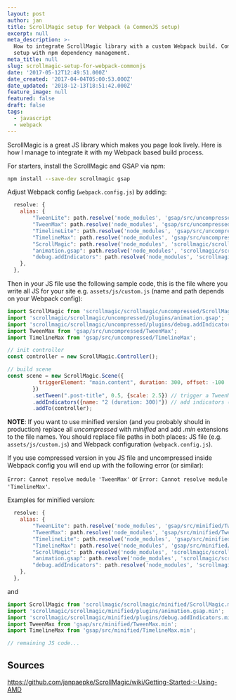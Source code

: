 ```yaml
---
layout: post
author: jan
title: ScrollMagic setup for Webpack (a CommonJS setup)
excerpt: null
meta_description: >-
  How to integrate ScrollMagic library with a custom Webpack build. CommonJS
  setup with npm dependency management.
meta_title: null
slug: scrollmagic-setup-for-webpack-commonjs
date: '2017-05-12T12:49:51.000Z'
date_created: '2017-04-04T05:00:53.000Z'
date_updated: '2018-12-13T18:51:42.000Z'
feature_image: null
featured: false
draft: false
tags:
  - javascript
  - webpack
---
```

ScrollMagic is a great JS library which makes you page look lively. Here is how I manage to integrate it with my Webpack based build process.

For starters, install the ScrollMagic and GSAP via npm:

```bash
npm install --save-dev scrollmagic gsap
```

Adjust Webpack config (`webpack.config.js`) by adding:

```javascript
  resolve: {
    alias: {
        "TweenLite": path.resolve('node_modules', 'gsap/src/uncompressed/TweenLite.js'),
        "TweenMax": path.resolve('node_modules', 'gsap/src/uncompressed/TweenMax.js'),
        "TimelineLite": path.resolve('node_modules', 'gsap/src/uncompressed/TimelineLite.js'),
        "TimelineMax": path.resolve('node_modules', 'gsap/src/uncompressed/TimelineMax.js'),
        "ScrollMagic": path.resolve('node_modules', 'scrollmagic/scrollmagic/uncompressed/ScrollMagic.js'),
        "animation.gsap": path.resolve('node_modules', 'scrollmagic/scrollmagic/uncompressed/plugins/animation.gsap.js'),
        "debug.addIndicators": path.resolve('node_modules', 'scrollmagic/scrollmagic/uncompressed/plugins/debug.addIndicators.js')
    },
  },
```

Then in your JS file use the following sample code, this is the file where you write all JS for your site e.g. `assets/js/custom.js` (name and path depends on your Webpack config):

```javascript
import ScrollMagic from 'scrollmagic/scrollmagic/uncompressed/ScrollMagic';
import 'scrollmagic/scrollmagic/uncompressed/plugins/animation.gsap';
import 'scrollmagic/scrollmagic/uncompressed/plugins/debug.addIndicators';
import TweenMax from 'gsap/src/uncompressed/TweenMax';
import TimelineMax from 'gsap/src/uncompressed/TimelineMax';

// init controller
const controller = new ScrollMagic.Controller();

// build scene
const scene = new ScrollMagic.Scene({
          triggerElement: "main.content", duration: 300, offset: -100
        })
        .setTween(".post-title", 0.5, {scale: 2.5}) // trigger a TweenMax.to tween
        .addIndicators({name: "2 (duration: 300)"}) // add indicators (requires plugin)
        .addTo(controller);
```

**NOTE**: If you want to use minified version (and you probably should in production) replace all *uncompressed* with *minified* and add *.min* extensions to the file names. You should replace file paths in both places: JS file (e.g. `assets/js/custom.js`) and Webpack configuration (`webpack.config.js`).

If you use compressed version in you JS file and uncompressed inside Webpack config you will end up with the following error (or similar):

`Error: Cannot resolve module 'TweenMax'` or `Error: Cannot resolve module 'TimelineMax'`.

Examples for minified version:
```javascript
  resolve: {
    alias: {
        "TweenLite": path.resolve('node_modules', 'gsap/src/minified/TweenLite.min.js'),
        "TweenMax": path.resolve('node_modules', 'gsap/src/minified/TweenMax.min.js'),
        "TimelineLite": path.resolve('node_modules', 'gsap/src/minified/TimelineLite.min.js'),
        "TimelineMax": path.resolve('node_modules', 'gsap/src/minified/TimelineMax.min.js'),
        "ScrollMagic": path.resolve('node_modules', 'scrollmagic/scrollmagic/minified/ScrollMagic.min.js'),
        "animation.gsap": path.resolve('node_modules', 'scrollmagic/scrollmagic/minified/plugins/animation.gsap.min.js'),
        "debug.addIndicators": path.resolve('node_modules', 'scrollmagic/scrollmagic/minified/plugins/debug.addIndicators.min.js')
    },
  },
```

and

```javascript
import ScrollMagic from 'scrollmagic/scrollmagic/minified/ScrollMagic.min';
import 'scrollmagic/scrollmagic/minified/plugins/animation.gsap.min';
import 'scrollmagic/scrollmagic/minified/plugins/debug.addIndicators.min';
import TweenMax from 'gsap/src/minified/TweenMax.min';
import TimelineMax from 'gsap/src/minified/TimelineMax.min';

// remaining JS code...
```

## Sources

https://github.com/janpaepke/ScrollMagic/wiki/Getting-Started-:-Using-AMD
